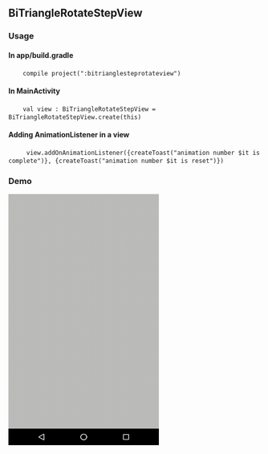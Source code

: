 ## BiTriangleRotateStepView

### Usage

#### In app/build.gradle
```
    compile project(":bitrianglesteprotateview")
```

#### In MainActivity

```
    val view : BiTriangleRotateStepView = BiTriangleRotateStepView.create(this)
```

#### Adding AnimationListener in a view

```
     view.addOnAnimationListener({createToast("animation number $it is complete")}, {createToast("animation number $it is reset")})
```

### Demo

<img src="https://github.com/Anwesh43/LinkedBiTriangleStepView/blob/master/demo/bitrianglerotatestepview.gif" width="300px" height="500px">
